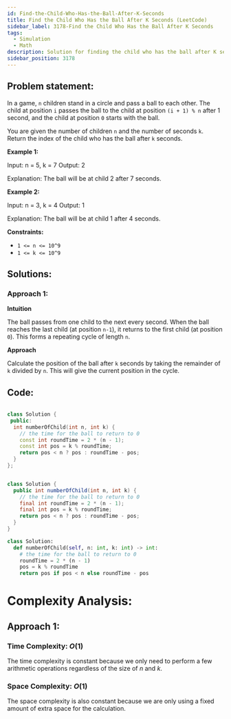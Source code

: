 ```yaml
---
id: Find-the-Child-Who-Has-the-Ball-After-K-Seconds
title: Find the Child Who Has the Ball After K Seconds (LeetCode)
sidebar_label: 3178-Find the Child Who Has the Ball After K Seconds
tags:
  - Simulation
  - Math
description: Solution for finding the child who has the ball after K seconds.
sidebar_position: 3178
---
```


## Problem statement:

In a game, `n` children stand in a circle and pass a ball to each other. The child at position `i` passes the ball to the child at position `(i + 1) % n` after 1 second, and the child at position `0` starts with the ball.

You are given the number of children `n` and the number of seconds `k`. Return the index of the child who has the ball after `k` seconds.

**Example 1:**

Input: n = 5, k = 7
Output: 2

Explanation: The ball will be at child 2 after 7 seconds.

**Example 2:**

Input: n = 3, k = 4
Output: 1

Explanation: The ball will be at child 1 after 4 seconds.

**Constraints:**

- `1 <= n <= 10^9`
- `1 <= k <= 10^9`

## Solutions:

### Approach 1:

**Intuition**

The ball passes from one child to the next every second. When the ball reaches the last child (at position `n-1`), it returns to the first child (at position `0`). This forms a repeating cycle of length `n`.

**Approach**

Calculate the position of the ball after `k` seconds by taking the remainder of `k` divided by `n`. This will give the current position in the cycle.

## Code:

<Tabs>
<TabItem value="cpp" label="C++" default>
  
```cpp

class Solution {
 public:
  int numberOfChild(int n, int k) {
    // the time for the ball to return to 0
    const int roundTime = 2 * (n - 1);
    const int pos = k % roundTime;
    return pos < n ? pos : roundTime - pos;
  }
};
```

</TabItem>
<TabItem value="java" label="Java">

```java

class Solution {
  public int numberOfChild(int n, int k) {
    // the time for the ball to return to 0
    final int roundTime = 2 * (n - 1);
    final int pos = k % roundTime;
    return pos < n ? pos : roundTime - pos;
  }
}
```

</TabItem>
<TabItem value="python" label="Python">
  
```python
class Solution:
  def numberOfChild(self, n: int, k: int) -> int:
    # the time for the ball to return to 0
    roundTime = 2 * (n - 1)
    pos = k % roundTime
    return pos if pos < n else roundTime - pos
```
</TabItem>
</Tabs>

# Complexity Analysis:
## Approach 1:
### Time Complexity: $O(1)$

The time complexity is constant because we only need to perform a few arithmetic operations regardless of the size of $n$ and $k$.

### Space Complexity: $O(1)$

The space complexity is also constant because we are only using a fixed amount of extra space for the calculation.
